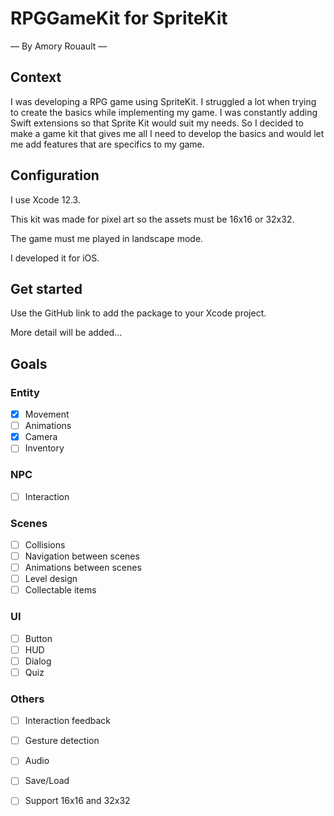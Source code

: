 # RPGGameKit for SpriteKit

— By Amory Rouault —

## Context

I was developing a RPG game using SpriteKit. I struggled a lot when trying to create the basics while implementing my game. I was constantly adding Swift extensions so that Sprite Kit would suit my needs. So I decided to make a game kit that gives me all I need to develop the basics and would let me add features that are specifics to my game.

## Configuration

I use Xcode 12.3.

This kit was made for pixel art so the assets must be 16x16 or 32x32.

The game must me played in landscape mode.

I developed it for iOS.

## Get started

Use the GitHub link to add the package to your Xcode project.

More detail will be added...

## Goals

### Entity

- [X]  Movement
- [ ]  Animations
- [X]  Camera
- [ ]  Inventory

### NPC

- [ ]  Interaction

### Scenes

- [ ]  Collisions
- [ ]  Navigation between scenes
- [ ]  Animations between scenes
- [ ]  Level design
- [ ]  Collectable items

### UI

- [ ]  Button
- [ ]  HUD
- [ ]  Dialog
- [ ]  Quiz

### Others

- [ ]  Interaction feedback
- [ ]  Gesture detection
- [ ]  Audio
- [ ]  Save/Load
- [ ]  Support 16x16 and 32x32


